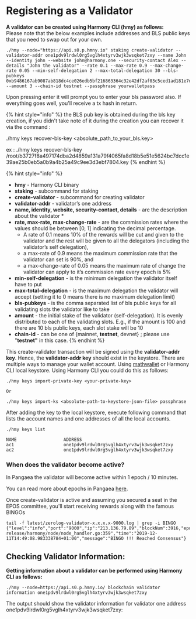 # Registering as a Validator

**A validator can be created using Harmony CLI \(hmy\) as follows:**  
Please note that the below examples include addresses and BLS public keys that you need to swap out for your own.

```text
./hmy --node="https://api.s0.p.hmny.io" staking create-validator --validator-addr one1pdv9lrdwl0rg5vglh4xtyrv3wjk3wsqket7zxy --name John --identity john --website john@harmony.one --security-contact Alex --details "John the validator" --rate 0.1 --max-rate 0.9 --max-change-rate 0.05 --min-self-delegation 2 --max-total-delegation 30 --bls-pubkeys 0xb9486167ab9087ab818dc4ce026edb5bf216863364c32e42df2af03c5ced1ad181e7d12f0e6dd5307a73b62247608611 --amount 3 --chain-id testnet --passphrase yourwalletpass
```

Upon pressing enter it will prompt you to enter your bls password also. If everything goes well, you'll receive a tx hash in return.

{% hint style="info" %}
the BLS pub key is obtained during the bls key creation, if you didn't take note of it during the creation you can recover it via the command :

./hmy keys recover-bls-key &lt;absolute\_path\_to\_your\_bls.key&gt;

ex : ./hmy keys recover-bls-key /root/b3727f8a497174dba2d4859a131a79f4065fa8d18b5e51e5624bc7dcc1e39ae25b0eb5a0b9a4b25a49c9ee3d3ebf7804.key
{% endhint %}

{% hint style="info" %}


* **hmy** - Harmony CLI binary
* **staking** - subcommand for staking
* **create-validator** - subcommand for creating validator
* **validator-addr** - validator’s one address
* **name, identity, website, security-contact, details** - are the description about the validator
  * 
* **rate, max-rate, max-change-rate** - are the commission rates where the values should be between \[0, 1\] indicating the decimal percentage. 
  * A rate of 0.1 means 10% of the rewards will be cut and given to the validator and the rest will be given to all the delegators \(including the validator’s self delegation\), 
  * a max-rate of 0.9 means the maximum commission rate that the validator can set is 90%, and 
  * a max-change-rate of 0.05 means the maximum rate of change the validator can apply to it’s commission rate every epoch is 5%
* **min-self-delegation** - is the minimum delegation the validator itself have to put
* **max-total-delegation** - is the maximum delegation the validator will accept \(setting it to 0 means there is no maximum delegation limit\)
* **bls-pubkeys** - is the comma separated list of bls public keys for all validating slots the validator like to take
* **amount** - the initial stake of the validator \(self-delegation\). It is evenly distributed to each of the validating slots. E.g., if the amount is 100 and there are 10 bls public keys, each slot stake will be 10
* **chain-id** - can be one of {mainnet, **testnet**, devnet} ; please use "**testnet"** in this case.
{% endhint %}

This create-validator transaction will be signed using the **validator-addr key**. Hence, the **validator-addr key** should exist in the keystore. There are multiple ways to manage your wallet account. Using [mathwallet](https://docs.harmony.one/home/api/math-wallet/mathwallet) or Harmony CLI local keystore. Using Harmony CLI you could do this as follows:

```text
./hmy keys import-private-key <your-private-key>

Or

./hmy keys import-ks <absolute-path-to-keystore-json-file> passphrase
```

After adding the key to the local keystore, execute following command that lists the account names and one addresses of all the local accounts.

```text
./hmy keys list

NAME                  ADDRESS
ac1                   one1pdv9lrdwl0rg5vglh4xtyrv3wjk3wsqket7zxy
ac2                   one1pdv9lrdwl0rg5vglh4xtyrv3wjk3wsqket7zxy
```

### When does the validator become active?

In Pangaea the validator will become active within 1 epoch / 10 minutes.

You can read more about epochs in Pangaea [here](https://docs.harmony.one/pangaea/help-section/epochs).

Once create-validator is active and assuming you secured a seat in the EPOS committee, you'll start receiving rewards along with the famous BINGOs

```text
tail -f latest/zerolog-validator-x.x.x.x-9000.log | grep -i BINGO
{"level":"info","port":"9000","ip":"213.136.79.89","blockNum":3916,"epochNum":26,"ViewId":3916,"blockHash":"0xca71fc9aa92f694f664aa34d7e3e82cf9b678e3a062d3bbbabebfbc5f0598d84","numTxns":0,"numStakingTxns":0,"caller":"/mnt/jenkins/workspace/harmony-release/harmony/node/node_handler.go:359","time":"2019-12-11T14:49:08.983338784+01:00","message":"BINGO !!! Reached Consensus"}

```

## Checking Validator Information:

**Getting information about a validator can be performed using Harmony CLI as follows:**  


```text
./hmy --node=https://api.s0.p.hmny.io/ blockchain validator information one1pdv9lrdwl0rg5vglh4xtyrv3wjk3wsqket7zxy
```

The output should show the validator information for validator one address one1pdv9lrdwl0rg5vglh4xtyrv3wjk3wsqket7zxy:

